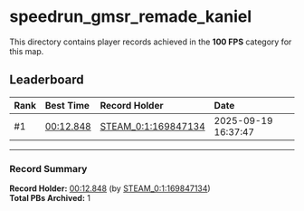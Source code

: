 # speedrun_gmsr_remade_kaniel

This directory contains player records achieved in the **100 FPS** category for this map.

## Leaderboard

| Rank | Best Time | Record Holder | Date                |
| :--- | :-------- | :------------ | :------------------ |
| #1   | [00:12.848](./00012848_STEAM_0_1_169847134_20250919-163747.zip) | [STEAM_0:1:169847134](https://speedrun16.com/profile/STEAM_0:1:169847134)   | 2025-09-19 16:37:47 |

---

### Record Summary
**Record Holder:** [00:12.848](./00012848_STEAM_0_1_169847134_20250919-163747.zip) (by [STEAM_0:1:169847134](https://speedrun16.com/profile/STEAM_0:1:169847134))  
**Total PBs Archived:** 1